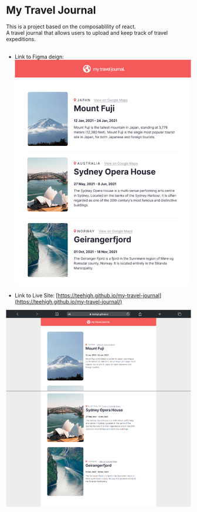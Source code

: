 # My Travel Journal

This is a project based on the composablility of react.
<br>
A travel journal that allows users to upload and keep track of travel expeditions. 
<br>
<br>

- Link to Figma deign: [![Figma file](./public/images/My-Travel-Journal-UI-Design.png)](https://www.figma.com/file/QDWEqQqvvRzxbyelQVD3Cz/Travel-Journal-(Copy)?type=design&node-id=2%3A2&mode=design&t=mqoEe6ytEwKpJceZ-1)

- Link to Live Site: [https://teehigh.github.io/my-travel-journal](https://teehigh.github.io/my-travel-journal/)

![Live site](./public/images/Travel-journal-fullpage-screenshot.png)

